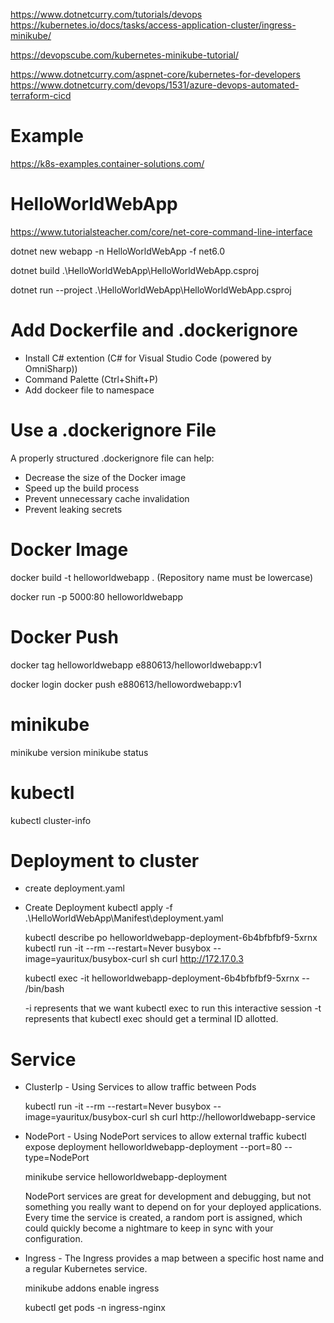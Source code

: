 https://www.dotnetcurry.com/tutorials/devops
https://kubernetes.io/docs/tasks/access-application-cluster/ingress-minikube/

https://devopscube.com/kubernetes-minikube-tutorial/

https://www.dotnetcurry.com/aspnet-core/kubernetes-for-developers
https://www.dotnetcurry.com/devops/1531/azure-devops-automated-terraform-cicd

# Example
https://k8s-examples.container-solutions.com/


# HelloWorldWebApp

  https://www.tutorialsteacher.com/core/net-core-command-line-interface

  dotnet new webapp  -n HelloWorldWebApp -f net6.0

  dotnet build .\HelloWorldWebApp\HelloWorldWebApp.csproj

  dotnet run --project .\HelloWorldWebApp\HelloWorldWebApp.csproj

# Add Dockerfile and .dockerignore
  
  - Install C# extention (C# for Visual Studio Code (powered by OmniSharp))
  - Command Palette (Ctrl+Shift+P)
  - Add dockeer file to namespace


# Use a .dockerignore File

  A properly structured .dockerignore file can help:

  - Decrease the size of the Docker image
  - Speed up the build process
  - Prevent unnecessary cache invalidation
  - Prevent leaking secrets


# Docker Image
  
  docker build -t helloworldwebapp .    (Repository name must be lowercase) 

  docker run -p 5000:80  helloworldwebapp
  
# Docker Push

  docker tag helloworldwebapp  e880613/helloworldwebapp:v1 

  docker login
  docker push e880613/hellowordwebapp:v1

# minikube
  minikube version 
  minikube status

# kubectl 
  kubectl cluster-info


# Deployment to cluster
  - create deployment.yaml
  - Create Deployment 
    kubectl apply -f .\HelloWorldWebApp\Manifest\deployment.yaml


    kubectl describe po helloworldwebapp-deployment-6b4bfbfbf9-5xrnx
    kubectl run -it --rm --restart=Never busybox --image=yauritux/busybox-curl sh
    curl http://172.17.0.3


    kubectl exec -it helloworldwebapp-deployment-6b4bfbfbf9-5xrnx -- /bin/bash

    -i  represents that we want kubectl exec to run this interactive session
    -t  represents that kubectl exec should get a terminal ID allotted.

# Service 

  - ClusterIp - Using Services to allow traffic between Pods

    kubectl run -it --rm --restart=Never busybox --image=yauritux/busybox-curl sh
    curl http://helloworldwebapp-service

  - NodePort - Using NodePort services to allow external traffic
    kubectl expose deployment helloworldwebapp-deployment --port=80 --type=NodePort

    minikube service helloworldwebapp-deployment

    NodePort services are great for development and debugging, but not something you really want to depend on for your deployed applications. Every time the service is created, a random port is assigned, which could quickly become a nightmare to keep in sync with your configuration.

  - Ingress - The Ingress provides a map between a specific host name and a regular Kubernetes service.

    minikube addons enable ingress

    kubectl get pods -n ingress-nginx

